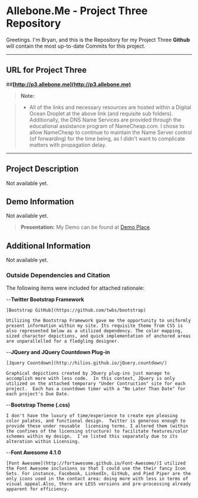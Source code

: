 Allebone.Me - Project Three Repository
===================


Greetings.  I'm Bryan, and this is the Repository for my Project Three   **Github** will contain the most up-to-date Commits for this project.  


----------


URL for Project Three
-------------

##**[http://p3.allebone.me](http://p3.allebone.me)**


> **Note:**

> - All of the links and necessary resources are hosted within a Digital Ocean Droplet at the above link (and requisite sub folders). Additionally, the DNS Name Services are provided through the educational assistance program of NameCheap.com. I chose to allow NameCheap to continue to maintain the Name Server control (of forwarding) for the time being, as I didn't want to complicate matters with propagation delay. 

----------

Project Description
-------------------

Not available yet.

Demo Information
--------------------

Not available yet.

> **Presentation:** My Demo can be found at [Demo Place](http://p1.allebone.com).

Additional Information
--------------------

Not available yet.

### Outside Dependencies and Citation

The following items were included for attached rationale:

	

 --**Twitter Bootstrap Framework**
 
	[Bootstrap GitHub](https://github.com/twbs/bootstrap)
	
	Utilizing the Bootstrap Framework gave me the opportunity to uniformly present information within my site. Its requisite theme from CSS is also represented below as a utilized dependency. The color mapping, sized character depictions, and quick implementation of anchored areas are unparallelled for a fledgling designer. 
	
 --**JQuery and JQuery Countdown Plug-in**
	
	[Jquery Countdown](http://hilios.github.io/jQuery.countdown/)
	
	Graphical depictions created by JQuery plug-ins just manage to accomplish more with less code.  In this context, JQuery is only utilized on the attached temporary "Under Contruction" site for each project.  Each has a countdown timer with a "No Later Than Date" for each project's Due Date. 

 --**Bootstrap Theme (.css)**
 
	I don't have the luxury of time/experience to create eye pleasing color palates, and functional design.  Twitter is generous enough to provide these under reusable  licensing terms. I altered them (within the confines of the licensing structure) to facilitate features/color schemes within my design.  I've listed this separately due to its alteration within Licensing. 

--**Font Awesome 4.1.0**

	[Font Awesome](http://fortawesome.github.io/Font-Awesome/)I utilized the Font Awesome inclusions so that I could use the their fancy Icon Sets. For instance, Facebook, LinkedIn, GitHub, and Pied Piper are the only icons used in the contact area: doing more with less in terms of visual appeal.Also, there are LESS versions and pre-processing already apparent for efficiency.



